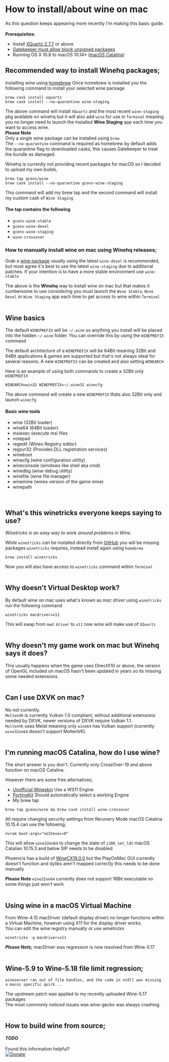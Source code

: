 # How to install/about wine on mac

As this question keeps appearing more recently I'm making this basic guide.
&NewLine;
&NewLine;
</br>
</br>
__Prerequisites:__
- Install [XQuartz 2.7.7](https://www.xquartz.org/releases/index.html) or above
- [Gatekeeper must allow block unsigned packages](https://www.imore.com/how-open-apps-anywhere-macos-catalina-and-mojave)
- Running OS X 10.8 to macOS 10.14* ([macOS Catalina](https://github.com/Gcenx/wine-on-mac#im-running-macos-catalina-how-do-i-use-wine))

## Recommended way to install Winehq packages;
Installing wine using [homebrew](https://docs.brew.sh/Installation)
Once homebrew is installed you the following command to install your selected wine package
```
brew cask install xquartz
brew cask install --no-quarantine wine-staging
```
The above command will install `XQuartz` and the most recent `wine-staging` pkg available on winehq but it will also add `wine` for use in `Terminal` meaning you no longer need to launch the installed __Wine Staging__ app each time you want to access wine.  
__Please Note__  
Only a single wine package can be installed using `brew`\
The `--no-quarantine` command is required as homebrew by default adds the quarantine flag to downloaded casks, this causes Gatekeeper to treat the bundle as damaged.

Winehq is currently not providing recent packages for macOS so I decided to upload my own builds,

```
brew tap gcenx/wine
brew cask install --no-quarantine gcenx-wine-staging
```
This command will add my brew tap and the second command will install my custom cask of `Wine Staging`
#### The tap contains the following
- `gcenx-wine-stable`
- `gcenx-wine-devel`
- `gcenx-wine-staging`
- `wine-crossover`

### How to manually install wine on mac using Winehq releases;
Grab a [wine package](https://dl.winehq.org/wine-builds/macosx/download.html) usually using the latest `wine-devel` is recommended, but most agree it's best to use the latest `wine-staging` due to additional patches.
If your intention is to have a more stable environment use `wine-stable`

The above is the __Winehq__ way to install wine on mac but that makes it cumbersome to use considering you must launch the `Wine Stable`, `Wine Devel` or `Wine Staging` app each time to get access to wine within `Terminal`
&NewLine;
&NewLine;
</br>
</br>
## Wine basics
The default `WINEPREFIX` will be `~/.wine` so anything you install will be placed into the hidden `~/.wine` folder.
You can override this by using the `WINEPREFIX` command

The default architecture of a `WINEPREFIX` will be 64Bit meaning 32Bit and 64Bit applications & games are supported but that's not always ideal for several reasons.
A new `WINEPREFIX` can be created and also setting `WINEARCH`

Here is an example of using both commands to create a 32Bit only `WINEPREFIX`

```
WINEARCH=win32 WINEPREFIX=~/.wine32 winecfg
```
The above command will create a new `WINEPREFIX` thats also 32Bit only and launch `winecfg`

#### Basic wine tools
- wine (32Bit loader)
- wine64 (64Bit loader)
- msiexec (execute msi files
- notepad
- regedit (Wines Registry editor)
- regsvr32 (Provides DLL registration services)
- wineboot
- winecfg (wine configuration utility)
- wineconsole (windows like shell aka cmd)
- winedbg (wine debug utility)
- winefile (wine file manager)
- winemine (wines version of the game mine)
- winepath
&NewLine;
</br>

## What's this winetricks everyone keeps saying to use?
*Winetricks is an easy way to work around problems in Wine.*

While `winetricks` *can* be installed directly from [GitHub](https://github.com/Winetricks/winetricks) you will be missing packages `winetricks` requires, instead install again using `homebrew`
```
brew install winetricks
```
Now you will also have access to `winetricks` command within `Terminal`
&NewLine;
&NewLine;
</br>
</br>
## Why doesn't __Virtual Desktop__ work?
By default wine on mac uses what's known as *mac driver* using `winetricks`  run the following command
```
winetricks macdriver=x11
```
This will swap from `mad driver` to `x11` now wine will make use of `XQuartz` 
&NewLine;
&NewLine;
</br>
</br>
## Why doesn't my game work on mac but Winehq says it does?
This usually happens when the game uses DirectX10 or above, the version of OpenGL included on macOS hasn't been updated in years so its missing some needed extensions.
&NewLine;
&NewLine;
</br>
</br>
## Can I use DXVK on mac?
No not currently.  
`MoltenVK` is currently Vulkan 1.0 compliant, without additional extensions needed by DXVK, newer versions of DXVK require Vulkan 1.1.  
`MoltenVK` uses Metal meaning only `wine64` has Vulkan support (currently `wine32on64` doesn't support MoltenVK).
&NewLine;
&NewLine;
</br>
</br>
## I'm running macOS Catalina, how do I use wine?
The short answer is you don't.
Currently only CrossOver-19 and above function on macOS Catalina.

However there are some free alternatives;
- [Unofficial Wineskin](https://github.com/Gcenx/WineskinServer/releases) Use a WS11 Engine
- [PortingKit](http://portingkit.com/) Should automatically select a working Engine
- My brew tap 
```
brew tap gcenx/wine && brew cask install wine-crossover
```
All require changing security settings from Recovery Mode
macOS Catalina 10.15.4 can use the following;
```
nvram boot-args="no32exec=0"
```
This will allow `wine32on64` to change the state of `i386_set_ldt`
macOS Catalian 10.15.3 and below SIP needs to be disabled

Phoenicis has a build of [WineCX19.0.0](https://www.playonlinux.com/wine/binaries/phoenicis/cx-darwin-x86on64/PlayOnLinux-winecx-19.0.0-cx-darwin-x86on64.tar.gz) but the PlayOnMac GUI currently doesn't function and dylibs aren't mapped correctly this needs to be done manually

__Please Note__
`wine32on64` currently does not support 16Bit executable so some things just won't work 
&NewLine;
&NewLine;
</br>
</br>
## Using wine in a macOS Virtual Machine
From Wine-4.15 macDriver (default display driver) no longer functions within a Virtual Machine, however using X11 for the display driver works.\
You can edit the wine registry manually or use winetricks
```
winetricks -q macdriver=x11
```

*__Please Note;__*
macDriver was regression is now resolved from Wine-5.17
&NewLine;
&NewLine;
</br>
</br>
## Wine-5.9 to Wine-5.18 file limit regression;

```
wineserver ran out of file handles, and the code in ntdll was missing a macos specific quirk...

```
The upstream patch was applied to my recently uploaded Wine-5.17 packages\
The most commonly noticed issues was wine-gecko was always crashing.
&NewLine;
&NewLine;
</br>
</br>
## How to build wine from source;
*__TODO__*
&NewLine;
&NewLine;
</br>
</br>
Found this information helpful?  
[![Donate](https://img.shields.io/badge/Donate-PayPal-green.svg)](https://paypal.me/gcenx?locale.x=en_US)
